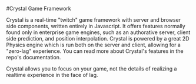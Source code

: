 #Crystal Game Framework

Crystal is a real-time "twitch" game framework with server and browser side components, written entirely in Javascript. It offers features normally found only in enterprise game engines, such as an authorative server, client side prediction, and position interpolation. Crystal is powered by a great 2D Physics engine which is run both on the server and client, allowing for a "zero-lag" experience. You can read more about Crystal's features in the repo's documentation.

Crystal allows you to focus on your game, not the details of realizing a realtime experience in the face of lag.